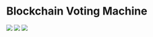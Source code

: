 # Blockchain Voting Machine
<img src=https://user-images.githubusercontent.com/85219749/145708671-11c8b554-af9a-459e-a4c8-435c7ce4cefb.png>
<img src=https://user-images.githubusercontent.com/85219749/145708676-3b994bc0-9bcd-46d2-9902-84c76c017646.png>
<img src=https://user-images.githubusercontent.com/85219749/145708678-ded404c8-5d98-48ac-9810-5689ede3240d.png>
